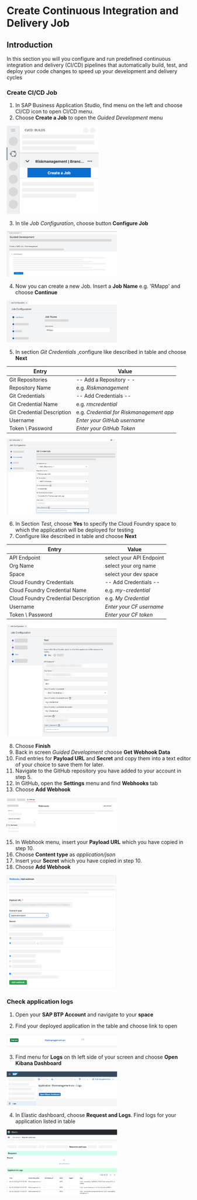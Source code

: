 # Create Continuous Integration and Delivery Job

## Introduction

In this section you will you configure and run predefined continuous integration and delivery (CI/CD) pipelines that automatically build, test, and deploy your code changes to speed up your development and delivery cycles


### Create CI/CD Job

1. In SAP Business Application Studio, find menu on the left and choose CI/CD icon to open CI/CD menu.
2. Choose **Create a Job** to open the *Guided Development* menu

  <img src="././images/cicd_1.png" width="50%">
  
3.  In tile *Job Configuration*, choose button **Configure Job**

  <img src="././images/cicd_2.png" width="60%">
  
4.  Now you can create a new Job. Insert a **Job Name** e.g. 'RMapp' and choose **Continue**

   <img src="././images/cicd_3.png" width="60%">
     
5.  In section *Git Credentials* ,configure like described in table and choose **Next**

   | Entry | Value | 
   |---------------|---------------|
   | Git Repositories      | -- Add a Repository - -       | 
   | Repository Name       | e.g. *Riskmanagement*     | 
   | Git Credentials   | -- Add Credentials --      | 
   | Git Credential Name     | e.g. *rmcredential*      |    
   | Git Credential Description  | e.g. *Credential for Riskmanagement app*      |
   | Username  | *Enter your GitHub username*     |   
   | Token \ Password |  *Enter your GitHub Token*     | 
   
   <img src="././images/cicd_4.png" width="60%">
     
 6. In Section *Test*, choose **Yes** to specify the Cloud Foundry space to which the application will be deployed for testing
 7. Configure like described in table and choose **Next**
    
   | Entry| Value | 
   |---------------|---------------|
   | API Endpoint     | select your API Endpoint      | 
   | Org Name      | select your org name     | 
   | Space      | select your dev space   | 
   | Cloud Foundry Credentials     |  -- Add Credentials --      | 
   | Cloud Foundry Credential Name     | e.g. *my-credential*     | 
   | Cloud Foundry Credential Description    | e.g. *My Credential*     | 
   | Username     | *Enter your CF username*      | 
   | Token \ Password    | *Enter your CF token*     | 
   
   <img src="././images/cicd_5.png" width="60%">
   
 8. Choose **Finish** 
 9. Back in screen *Guided Development* choose **Get Webhook Data**
 10. Find entries for **Payload URL** and **Secret** and copy them into a text editor of your choice to save them for later.
 11. Navigate to the GitHub repository you have added to your account in step 5.
 12. In GitHub, open the **Settings** menu and find **Webhooks** tab
 13. Choose **Add Webhook**
  
  <img src="././images/cicd_7.png" width="60%">
      
 15. In Webhook menu, insert your **Payload URL** which you have copied in step 10.
 16. Choose **Content type** as *application/json*
 17. Insert your **Secret** which you have copied in step 10.
 18. Choose **Add Webhook**
 
  <img src="././images/cicd_8.png" width="60%">
  
 
### Check application logs
  
1. Open your **SAP BTP Account** and navigate to your **space**

2. Find your deployed application in the table and choose link to open

 <img src="././images/logs_1.png" width="60%">

3. Find menu for **Logs** on th left side of your screen and choose **Open Kibana Dashboard**

 <img src="././images/logs_2.png" width="60%">

4. In Elastic dashboard, choose **Request and Logs**. Find logs for your application listed in table

 <img src="././images/logs_3.png" width="60%">